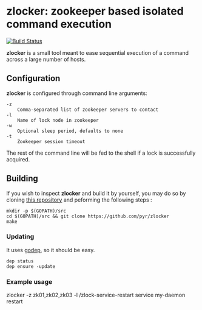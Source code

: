 zlocker: zookeeper based isolated command execution
===================================================

[![Build Status](https://travis-ci.org/pyr/zlocker.svg?branch=master)](https://travis-ci.org/pyr/zlocker)

**zlocker** is a small tool meant to ease sequential execution of
a command across a large number of hosts.

## Configuration

**zlocker** is configured through command line arguments:

    -z
        Comma-separated list of zookeeper servers to contact
    -l
        Name of lock node in zookeeper
    -w
        Optional sleep period, defaults to none
    -t
	    Zookeeper session timeout

The rest of the command line will be fed to the shell if a lock
is successfully acquired.

## Building

If you wish to inspect **zlocker** and build it by yourself, you may do so
by cloning [this repository](https://github.com/pyr/zlocker) and
peforming the following steps :

    mkdir -p $(GOPATH)/src
    cd $(GOPATH)/src && git clone https://github.com/pyr/zlocker
    make

### Updating

It uses [godep](https://github.com/golang/dep), so it should be easy.

    dep status
    dep ensure -update

### Example usage

   zlocker -z zk01,zk02,zk03 -l /zlock-service-restart service my-daemon restart
